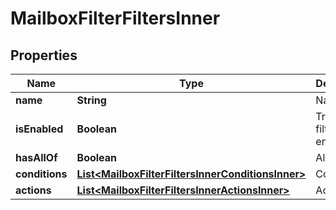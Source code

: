 

# MailboxFilterFiltersInner


## Properties

| Name | Type | Description | Notes |
|------------ | ------------- | ------------- | -------------|
|**name** | **String** | Name |  [optional] |
|**isEnabled** | **Boolean** | True if this filter is enabled |  [optional] |
|**hasAllOf** | **Boolean** | All of |  [optional] |
|**conditions** | [**List&lt;MailboxFilterFiltersInnerConditionsInner&gt;**](MailboxFilterFiltersInnerConditionsInner.md) | Conditions |  [optional] |
|**actions** | [**List&lt;MailboxFilterFiltersInnerActionsInner&gt;**](MailboxFilterFiltersInnerActionsInner.md) | Actions |  [optional] |



